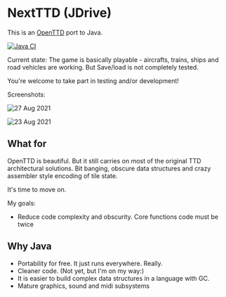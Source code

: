 # NextTTD (JDrive)

This is an [OpenTTD](https://www.openttd.org/) port to Java.

[![Java CI](https://github.com/dzavalishin/jdrive/actions/workflows/ant-ci.yml/badge.svg)](https://github.com/dzavalishin/jdrive/actions/workflows/ant-ci.yml)

Current state: The game is basically playable - aircrafts, trains, ships and road vehicles are working. But Save/load is not completely tested.

You're welcome to take part in testing and/or development!

Screenshots:

![27 Aug 2021](https://raw.githubusercontent.com/dzavalishin/jdrive/master/docs/history/2021-08-27_18-20-18.png)

![23 Aug 2021](https://user-images.githubusercontent.com/11458393/130508122-ea062c84-1a82-4f90-ab91-c5e9f677639f.png)

## What for

OpenTTD is beautiful. But it still carries on most of the original TTD architectural solutions. Bit banging, obscure data structures and crazy assembler style encoding of tile state.

It's time to move on.

My goals:

  * Reduce code complexity and obscurity. Core functions code must be twice 

## Why Java

  * Portability for free. It just runs everywhere. Really.
  * Cleaner code. (Not yet, but I'm on my way:)
  * It is easier to build complex data structures in a language with GC.
  * Mature graphics, sound and midi subsystems

